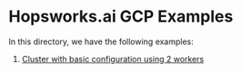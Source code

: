 # Hopsworks.ai GCP Examples

In this directory, we have the following examples:

1. [Cluster with basic configuration using 2 workers](./basic)
